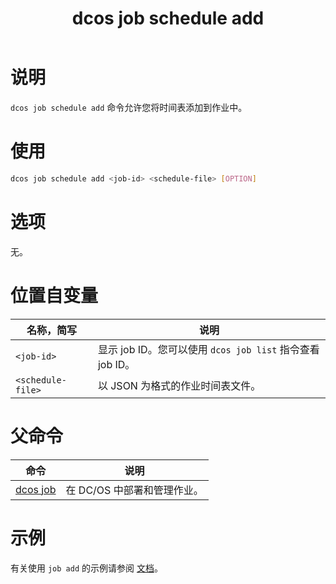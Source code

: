 ﻿---
layout: layout.pug
navigationTitle: dcos job schedule add
title: dcos job schedule add
menuWeight: 6
excerpt: 向作业添加时间表

enterprise: false
---


# 说明
`dcos job schedule add` 命令允许您将时间表添加到作业中。

# 使用

```bash
dcos job schedule add <job-id> <schedule-file> [OPTION]
```

# 选项

无。

# 位置自变量

| 名称，简写 | 说明 |
|---------|-------------|
| `<job-id>`   |  显示 job ID。您可以使用 `dcos job list` 指令查看 job ID。|
| `<schedule-file>` | 以 JSON 为格式的作业时间表文件。|

# 父命令

| 命令 | 说明 |
|---------|-------------|
|  [dcos job](/cn/1.11/cli/command-reference/dcos-job/)  | 在 DC/OS 中部署和管理作业。|

# 示例

有关使用 `job add` 的示例请参阅 [文档](/cn/1.11/deploying-jobs/examples/#create-job-schedule)。
